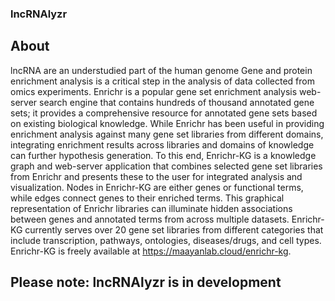 ### lncRNAlyzr
## About
lncRNA are an understudied part of the human genome 
Gene and protein enrichment analysis is a critical step in the analysis of data collected from omics experiments. Enrichr is a popular gene set enrichment analysis web-server search engine that contains hundreds of thousand annotated gene sets; it provides a comprehensive resource for annotated gene sets based on existing biological knowledge. While Enrichr has been useful in providing enrichment analysis against many gene set libraries from different domains, integrating enrichment results across libraries and domains of knowledge can further hypothesis generation. To this end, Enrichr-KG is a knowledge graph and web-server application that combines selected gene set libraries from Enrichr and presents these to the user for integrated analysis and visualization. Nodes in Enrichr-KG are either genes or functional terms, while edges connect genes to their enriched terms. This graphical representation of Enrichr libraries can illuminate hidden associations between genes and annotated terms from across multiple datasets. Enrichr-KG currently serves over 20 gene set libraries from different categories that include transcription, pathways, ontologies, diseases/drugs, and cell types. Enrichr-KG is freely available at https://maayanlab.cloud/enrichr-kg.

## Please note: lncRNAlyzr is in development
